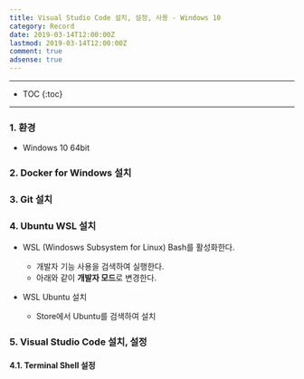 ```yaml
---
title: Visual Studio Code 설치, 설정, 사용 - Windows 10
category: Record
date: 2019-03-14T12:00:00Z
lastmod: 2019-03-14T12:00:00Z
comment: true
adsense: true
---
```


***

* TOC
{:toc}

***

### 1. 환경

* Windows 10 64bit

### 2. Docker for Windows 설치

### 3. Git 설치

### 4. Ubuntu WSL 설치

* WSL (Windosws Subsystem for Linux) Bash를 활성화한다.
    * 개발자 기능 사용을 검색하여 실행한다.
    * 아래와 같이 **개발자 모드**로 변경한다.

* WSL Ubuntu 설치
    * Store에서 Ubuntu를 검색하여 설치

### 5. Visual Studio Code 설치, 설정

#### 4.1. Terminal Shell 설정
